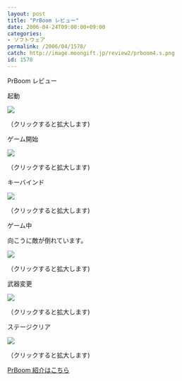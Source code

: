 ```yaml
---
layout: post
title: "PrBoom レビュー"
date: 2006-04-24T09:00:00+09:00
categories:
- ソフトウェア
permalink: /2006/04/1578/
catch: http://image.moongift.jp/review2/prboom4.s.png
id: 1578
---
```

PrBoom レビュー  
<!--more-->

起動

  

[![](http://image.moongift.jp/review2/prboom1.s.png)](http://image.moongift.jp/review2/prboom1.png)  
  
（クリックすると拡大します)

  

ゲーム開始

  

[![](http://image.moongift.jp/review2/prboom2.s.png)](http://image.moongift.jp/review2/prboom2.png)  
  
（クリックすると拡大します)

  

キーバインド

  

[![](http://image.moongift.jp/review2/prboom3.s.png)](http://image.moongift.jp/review2/prboom3.png)  
  
（クリックすると拡大します)

  

ゲーム中

  

向こうに敵が倒れています。

  

[![](http://image.moongift.jp/review2/prboom4.s.png)](http://image.moongift.jp/review2/prboom4.png)  
  
（クリックすると拡大します)

  

武器変更

  

[![](http://image.moongift.jp/review2/prboom5.s.png)](http://image.moongift.jp/review2/prboom5.png)  
  
（クリックすると拡大します)

  

ステージクリア

  

[![](http://image.moongift.jp/review2/prboom6.s.png)](http://image.moongift.jp/review2/prboom6.png)  
  
（クリックすると拡大します)

  

[PrBoom 紹介はこちら](http://oss.moongift.jp/intro/i-1573.html)

